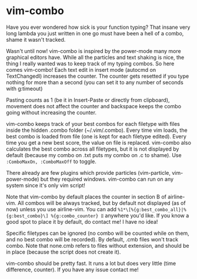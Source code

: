 # vim-combo
Have you ever wondered how sick is your function typing? That insane very long lambda you just written in one go must have been a hell of a combo, shame it wasn't tracked.

Wasn't until now! vim-combo is inspired by the power-mode many more graphical editors have. While all the particles and text shaking is nice, the thing I really wanted was to keep track of my typing combos.
So here comes vim-combo! Each text edit in insert mode (autocmd on TextChangedI) increases the counter. The counter gets resetted if you type nothing for more than a second (you can set it to any number of seconds with g:timeout)

Pasting counts as 1 (be it in Insert-Paste or directly from clipboard), movement does not affect the counter and backspace keeps the combo going without increasing the counter.

vim-combo keeps track of your best combos for each filetype with files inside the hidden .combo folder (~/.vim/.combo). Every time vim loads, the best combo is loaded from file (one is kept for each filetype edited). Every time you get a new best score, the value on file is replaced. vim-combo also calculates the best combo across all filetypes, but it is not displayed by default (because my combo on .txt puts my combo on .c to shame). Use ```:ComboMaxOn, :ComboMaxOff``` to toggle.

There already are few plugins which provide particles (vim-particle, vim-power-mode) but they required windows. vim-combo can run on any system since it's only vim script!

Note that vim-combo by default places the counter in section B of airline-vim. All combos will be always tracked, but by default not displayed (as of now) unless you use airline-vim. You can add ```%1*\[%{g:best_combo_all}|%{g:best_combo}\] %{g:combo_counter} ᛥ``` anywhere you'd like. If you know a good spot to place it by default, do contact me! I have no idea!

Specific filetypes can be ignored (no combo will be counted while on them, and no best combo will be recorded). By default, .cmb files won't track combo. Note that none.cmb refers to files without extension, and should be in place (because the script does not create it).

vim-combo should be pretty fast. It runs a lot but does very little (time difference, counter). If you have any issue contact me!
